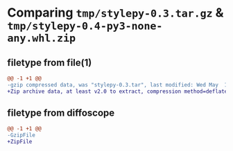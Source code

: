 # Comparing `tmp/stylepy-0.3.tar.gz` & `tmp/stylepy-0.4-py3-none-any.whl.zip`

## filetype from file(1)

```diff
@@ -1 +1 @@
-gzip compressed data, was "stylepy-0.3.tar", last modified: Wed May  1 14:52:12 2024, max compression
+Zip archive data, at least v2.0 to extract, compression method=deflate
```

## filetype from diffoscope

```diff
@@ -1 +1 @@
-GzipFile
+ZipFile
```

